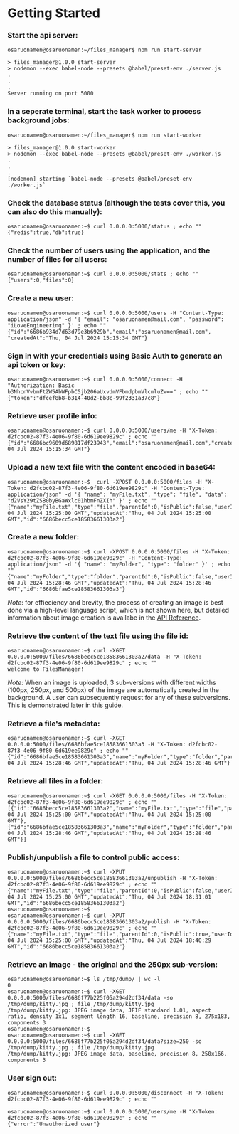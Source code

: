 # Getting Started
### Start the api server:
```
osaruonamen@osaruonamen:~/files_manager$ npm run start-server

> files_manager@1.0.0 start-server
> nodemon --exec babel-node --presets @babel/preset-env ./server.js
.
.
.
Server running on port 5000
```
### In a seperate terminal, start the task worker to process background jobs:
```
osaruonamen@osaruonamen:~/files_manager$ npm run start-worker

> files_manager@1.0.0 start-worker
> nodemon --exec babel-node --presets @babel/preset-env ./worker.js
.
.
.
[nodemon] starting `babel-node --presets @babel/preset-env ./worker.js`
```
### Check the database status (although the tests cover this, you can also do this manually):
```
osaruonamen@osaruonamen:~$ curl 0.0.0.0:5000/status ; echo ""
{"redis":true,"db":true}
```
### Check the number of users using the application, and the number of files for all users:
```
osaruonamen@osaruonamen:~$ curl 0.0.0.0:5000/stats ; echo ""
{"users":0,"files":0}
```
### Create a new user:
```
osaruonamen@osaruonamen:~$ curl 0.0.0.0:5000/users -H "Content-Type: application/json" -d '{ "email": "osaruonamen@mail.com", "password": "iLoveEngineering" }' ; echo ""
{"id":"6686b934d7d63d79e3b6929b","email":"osaruonamen@mail.com", "createdAt":"Thu, 04 Jul 2024 15:15:34 GMT"}
```
### Sign in with your credentials using Basic Auth to generate an api token or key:
```
osaruonamen@osaruonamen:~$ curl 0.0.0.0:5000/connect -H "Authorization: Basic b3NhcnVvbmFtZW5AbWFpbC5jb206aUxvdmVFbmdpbmVlcmluZw==" ; echo ""
{"token":"dfcef8b8-b314-40d2-bb8c-99f2331a37c8"}
``` 
### Retrieve user profile info:
```
osaruonamen@osaruonamen:~$ curl 0.0.0.0:5000/users/me -H "X-Token: d2fcbc02-87f3-4e06-9f80-6d619ee9829c" ; echo ""
{"id":"6686bc9609d689817df23943","email":"osaruonamen@mail.com","createdAt":"Thu, 04 Jul 2024 15:15:34 GMT"}
```
### Upload a new text file with the content encoded in base64:
```
osaruonamen@osaruonamen:~$  curl -XPOST 0.0.0.0:5000/files -H "X-Token: d2fcbc02-87f3-4e06-9f80-6d619ee9829c" -H "Content-Type: application/json" -d '{ "name": "myFile.txt", "type": "file", "data": "d2VsY29tZSB0byBGaWxlc01hbmFnZXIh" }' ; echo ""
{"name":"myFile.txt","type":"file","parentId":0,"isPublic":false,"userId":"6686bc9609d689817df23943","createdAt":"Thu, 04 Jul 2024 15:25:00 GMT","updatedAt":"Thu, 04 Jul 2024 15:25:00 GMT","id":"6686becc5ce18583661303a2"}
```
### Create a new folder:
```
osaruonamen@osaruonamen:~$ curl -XPOST 0.0.0.0:5000/files -H "X-Token: d2fcbc02-87f3-4e06-9f80-6d619ee9829c" -H "Content-Type: application/json" -d '{ "name": "myFolder", "type": "folder" }' ; echo ""
{"name":"myFolder","type":"folder","parentId":0,"isPublic":false,"userId":"6686bc9609d689817df23943","createdAt":"Thu, 04 Jul 2024 15:28:46 GMT","updatedAt":"Thu, 04 Jul 2024 15:28:46 GMT","id":"6686bfae5ce18583661303a3"}
```
*Note*: for effieciency and brevity, the process of creating an image is best done via a high-level language script, which is not shown here, but detailed information about image creation is availabe in the [API Reference](https://filesmanager.apidocumentation.com/reference).

### Retrieve the content of the text file using the file id:
```
osaruonamen@osaruonamen:~$ curl -XGET 0.0.0.0:5000/files/6686becc5ce18583661303a2/data -H "X-Token: d2fcbc02-87f3-4e06-9f80-6d619ee9829c" ; echo ""
welcome to FilesManager!
``` 
*Note*: When an image is uploaded, 3 sub-versions with different widths (100px, 250px, and 500px) of the image are automatically created in the background. A user can subsequently request for any of these subversions. This is demonstrated later in this guide.

### Retrieve a file's metadata:
```
osaruonamen@osaruonamen:~$ curl -XGET 0.0.0.0:5000/files/6686bfae5ce18583661303a3 -H "X-Token: d2fcbc02-87f3-4e06-9f80-6d619ee9829c" ; echo ""
{"id":"6686bfae5ce18583661303a3","name":"myFolder","type":"folder","parentId":0,"isPublic":false,"userId":"6686bc9609d689817df23943","createdAt":"Thu, 04 Jul 2024 15:28:46 GMT","updatedAt":"Thu, 04 Jul 2024 15:28:46 GMT"}
```
### Retrieve all files in a folder:
```
osaruonamen@osaruonamen:~$ curl -XGET 0.0.0.0:5000/files -H "X-Token: d2fcbc02-87f3-4e06-9f80-6d619ee9829c" ; echo ""
[{"id":"6686becc5ce18583661303a2","name":"myFile.txt","type":"file","parentId":0,"isPublic":false,"userId":"6686bc9609d689817df23943","createdAt":"Thu, 04 Jul 2024 15:25:00 GMT","updatedAt":"Thu, 04 Jul 2024 15:25:00 GMT"},
{"id":"6686bfae5ce18583661303a3","name":"myFolder","type":"folder","parentId":0,"isPublic":false,"userId":"6686bc9609d689817df23943","createdAt":"Thu, 04 Jul 2024 15:28:46 GMT","updatedAt":"Thu, 04 Jul 2024 15:28:46 GMT"}]
```
### Publish/unpublish a file to control public access:
```
osaruonamen@osaruonamen:~$ curl -XPUT 0.0.0.0:5000/files/6686becc5ce18583661303a2/unpublish -H "X-Token: d2fcbc02-87f3-4e06-9f80-6d619ee9829c" ; echo ""
{"name":"myFile.txt","type":"file","parentId":0,"isPublic":false,"userId":"6686bc9609d689817df23943","createdAt":"Thu, 04 Jul 2024 15:25:00 GMT","updatedAt":"Thu, 04 Jul 2024 18:31:01 GMT","id":"6686becc5ce18583661303a2"}
osaruonamen@osaruonamen:~$
osaruonamen@osaruonamen:~$ curl -XPUT 0.0.0.0:5000/files/6686becc5ce18583661303a2/publish -H "X-Token: d2fcbc02-87f3-4e06-9f80-6d619ee9829c" ; echo ""
{"name":"myFile.txt","type":"file","parentId":0,"isPublic":true,"userId":"6686bc9609d689817df23943","createdAt":"Thu, 04 Jul 2024 15:25:00 GMT","updatedAt":"Thu, 04 Jul 2024 18:40:29 GMT","id":"6686becc5ce18583661303a2"}
```
### Retrieve an image - the original and the 250px sub-version:
```
osaruonamen@osaruonamen:~$ ls /tmp/dump/ | wc -l
0
osaruonamen@osaruonamen:~$ curl -XGET 0.0.0.0:5000/files/6686f77b225f05a294d2df34/data -so /tmp/dump/kitty.jpg ; file /tmp/dump/kitty.jpg
/tmp/dump/kitty.jpg: JPEG image data, JFIF standard 1.01, aspect ratio, density 1x1, segment length 16, baseline, precision 8, 275x183, components 3
osaruonamen@osaruonamen:~$ 
osaruonamen@osaruonamen:~$ curl -XGET 0.0.0.0:5000/files/6686f77b225f05a294d2df34/data?size=250 -so /tmp/dump/kitty.jpg ; file /tmp/dump/kitty.jpg
/tmp/dump/kitty.jpg: JPEG image data, baseline, precision 8, 250x166, components 3
```
### User sign out:
```
osaruonamen@osaruonamen:~$ curl 0.0.0.0:5000/disconnect -H "X-Token: d2fcbc02-87f3-4e06-9f80-6d619ee9829c" ; echo ""

osaruonamen@osaruonamen:~$ curl 0.0.0.0:5000/users/me -H "X-Token: d2fcbc02-87f3-4e06-9f80-6d619ee9829c" ; echo ""
{"error":"Unauthorized user"}
```